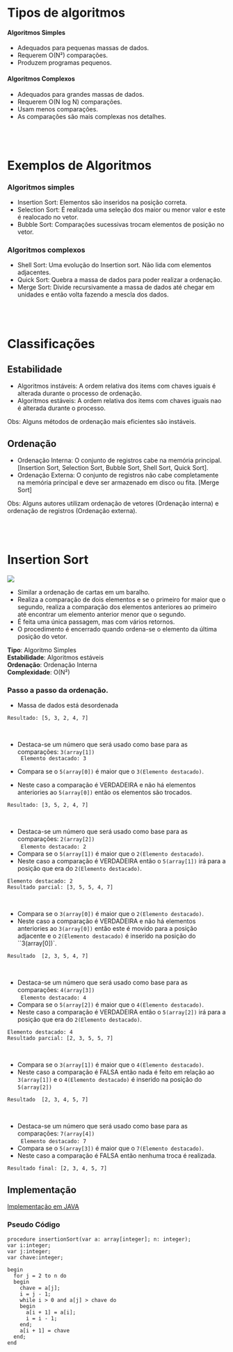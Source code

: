 # Tipos de algoritmos
#### Algoritmos Simples
- Adequados para pequenas massas de dados.
- Requerem O(N²) comparações.
- Produzem programas pequenos.

#### Algoritmos Complexos
- Adequados para grandes massas de dados.
- Requerem O(N log N) comparações.
- Usam menos comparações.
- As comparações são mais complexas nos detalhes.

<br><br>

# Exemplos de Algoritmos
### Algoritmos simples
- Insertion Sort: Elementos são inseridos na posição correta.
- Selection Sort: É realizada uma seleção dos maior ou menor valor e este é realocado no vetor.
- Bubble Sort: Comparações sucessivas trocam elementos de posição no vetor.

### Algoritmos complexos
- Shell Sort: Uma evolução do Insertion sort. Não lida com elementos adjacentes.
- Quick Sort: Quebra a massa de dados para poder realizar a ordenação.
- Merge Sort: Divide recursivamente a massa de dados até chegar em unidades e então volta fazendo a mescla dos dados.

<br><br>

# Classificações
## Estabilidade
- Algoritmos instáveis: A ordem relativa dos items com chaves iguais é alterada durante o processo de ordenação.
- Algoritmos estáveis: A ordem relativa dos items com chaves iguais nao é alterada durante o processo.

Obs: Alguns métodos de ordenação mais eficientes são instáveis.

## Ordenação
- Ordenação Interna: O conjunto de registros cabe na memória principal.
[Insertion Sort, Selection Sort, Bubble Sort, Shell Sort, Quick Sort].
- Ordenação Externa: O conjunto de registros não cabe completamente na memória principal e deve ser armazenado em disco ou fita. [Merge Sort]

Obs: Alguns autores utilizam ordenação de vetores (Ordenação interna) e ordenação de registros (Ordenação externa).

<br><br>

# Insertion Sort
<img src="https://media.geeksforgeeks.org/wp-content/uploads/insertionsort.png">

- Similar a ordenação de cartas em um baralho.
- Realiza a comparação de dois elementos e se o primeiro for maior que o segundo, realiza a comparação dos elementos anteriores ao primeiro até encontrar um elemento anterior menor que o segundo.
- É feita uma única passagem, mas com vários retornos.
- O procedimento é encerrado quando ordena-se o elemento da última posição do vetor.

 **Tipo**: Algoritmo Simples <br>
 **Estabilidade**: Algoritmos estáveis <br>
 **Ordenação**: Ordenação Interna <br>
 **Complexidade**: O(N²) <br>

 ### Passo a passo da ordenação.
 - Massa de dados está desordenada
 ```
Resultado: [5, 3, 2, 4, 7]
 ```
<br>

  - Destaca-se um número que será usado como base para as comparações: ``3(array[1])`` <br>
``` Elemento destacado: 3```

  - Compara se o ``5(array[0])`` é maior que o ``3(Elemento destacado)``.
  - Neste caso a comparação é VERDADEIRA e não há elementos anteriories ao ``5(array[0])`` então os elementos são trocados.
 ```
Resultado: [3, 5, 2, 4, 7]
 ```

<br>

  - Destaca-se um número que será usado como base para as comparações: ``2(array[2])`` <br>
``` Elemento destacado: 2```
  - Compara se o ``5(array[1])`` é maior que o ``2(Elemento destacado)``.
  - Neste caso a comparação é VERDADEIRA então o ``5(array[1])`` irá para a posição que era do ``2(Elemento destacado)``.
 ```
 Elemento destacado: 2
Resultado parcial: [3, 5, 5, 4, 7]
 ```

<br>

  - Compara se o ``3(array[0])`` é maior que o ``2(Elemento destacado)``.
  - Neste caso a comparação é VERDADEIRA e não há elementos anteriories ao ``3(array[0])`` então este é movido para a posição adjacente e o ``2(Elemento destacado)`` é inserido na posição do ``3(array[0])`.
 ```
Resultado  [2, 3, 5, 4, 7]
 ```

<br>

  - Destaca-se um número que será usado como base para as comparações: ``4(array[3])`` <br>
``` Elemento destacado: 4```
  - Compara se o ``5(array[2])`` é maior que o ``4(Elemento destacado)``.
  - Neste caso a comparação é VERDADEIRA então o ``5(array[2])`` irá para a posição que era do ``2(Elemento destacado)``.
 ```
 Elemento destacado: 4
Resultado parcial: [2, 3, 5, 5, 7]
 ```

<br>

  - Compara se o ``3(array[1])`` é maior que o ``4(Elemento destacado)``.
  - Neste caso a comparação é FALSA então nada é feito em relação ao ``3(array[1])`` e o ``4(Elemento destacado)`` é inserido na posição do ``5(array[2])``
 ```
Resultado  [2, 3, 4, 5, 7]
 ```

 <br>

  - Destaca-se um número que será usado como base para as comparações: ``7(array[4])`` <br>
``` Elemento destacado: 7```
  - Compara se o ``5(array[3])`` é maior que o ``7(Elemento destacado)``.
  - Neste caso a comparação é FALSA então nenhuma troca é realizada.
 ```
Resultado final: [2, 3, 4, 5, 7]
 ```

## Implementação
[Implementação em JAVA](www.google.com)

### Pseudo Código
```
procedure insertionSort(var a: array[integer]; n: integer);
var i:integer;
var j:integer;
var chave:integer;

begin
  for j = 2 to n do
  begin
    chave = a[j];
    i = j - 1;
    while i > 0 and a[j] > chave do
    begin
      a[i + 1] = a[i];
      i = i - 1;
    end;
    a[i + 1] = chave
  end;
end
```





